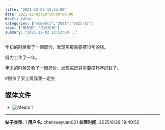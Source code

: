 ```yaml
---
title: "2021-12-03 12:53:00"
date: 2021-12-03T10:00:00+08:00
draft: false
categories: ["moments","2021","2021-12"]
tags: ["朋友圈","生活记录"]
summary: "2021-12-03 12:53:00..."
---
```


年初的时候看了一眼房价，发现买房需要攒10年的钱。

努力工作了一年。

年末的时候又看了一眼房价，发现买房只需要攒15年的钱了。

#别催了买上房我我一定生

## 媒体文件

- ![Media 1](/Moments/photos/2021-12-03/202112031253000.jpg)

---

**帖子类型:** 1
**用户名:** chenxueyuan001
**处理时间:** 2025/8/28 19:40:52